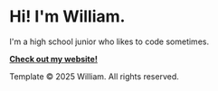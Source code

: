 # Hi! I'm William.
I'm a high school junior who likes to code sometimes.

[**Check out my website!**](https://renaissancedog.github.io)

Template &copy; 2025 William. All rights reserved.

